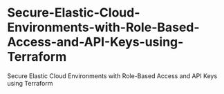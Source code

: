 # Secure-Elastic-Cloud-Environments-with-Role-Based-Access-and-API-Keys-using-Terraform
Secure Elastic Cloud Environments with Role-Based Access and API Keys using Terraform
